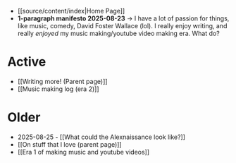 - [[source/content/index|Home Page]]
- **1-paragraph manifesto 2025-08-23** → I have a lot of passion for things, like music, comedy, David Foster Wallace (lol). I really enjoy writing, and really *enjoyed* my music making/youtube video making era. What do?

# Active
- [[Writing more! (Parent page)]]
- [[Music making log (era 2)]]
# Older
- 2025-08-25 - [[What could the Alexnaissance look like?]]
- [[On stuff that I love (parent page)]]
- [[Era 1 of making music and youtube videos]]